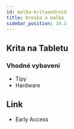 ```yaml
---
id: malba-kritaandroid
title: Kresba a malba
sidebar_position: 14.1
---
```


## Krita na Tabletu

### Vhodné vybavení
- Tipy
- Hardware

## Link

- Early Access
